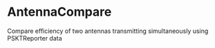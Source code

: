 # AntennaCompare
 Compare efficiency of two antennas transmitting simultaneously using PSKTReporter data
